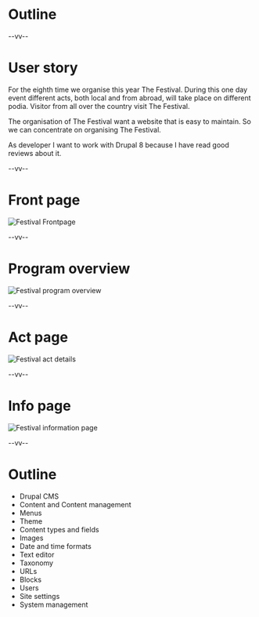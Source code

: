 # Outline

--vv--

# User story
For the eighth time we organise this year The Festival. During this one day event different acts, both local and from abroad, will take place on different podia. Visitor from all over the country visit The Festival.

The organisation of The Festival want a website that is easy to maintain. So we can concentrate on organising The Festival.

As developer I want to work with Drupal 8 because I have read good reviews about it.

--vv--

# Front page
<!-- .slide: class="layout-image" -->

![Festival Frontpage](assets/images/wireframes-festival-front.png)<!-- .element: style="width: 45%; heigth: 45%;" -->

--vv--

# Program overview
<!-- .slide: class="layout-image" -->

![Festival program overview](assets/images/wireframes-festival-program.png)<!-- .element: style="width: 45%; heigth: 45%;" -->

--vv--

# Act page
<!-- .slide: class="layout-image" -->

![Festival act details](assets/images/wireframes-festival-act.png)<!-- .element: style="width: 40%; heigth: 40%;" -->

--vv--

# Info page
<!-- .slide: class="layout-image" -->

![Festival information page](assets/images/wireframes-festival-info.png)<!-- .element: style="width: 40%; heigth: 40%;" -->

--vv--

# Outline
<!-- .slide: class="layout-two-col" -->

- Drupal CMS
- Content and Content management
- Menus
- Theme
- Content types and fields
- Images
- Date and time formats
- Text editor
- Taxonomy
- URLs
- Blocks
- Users
- Site settings
- System management